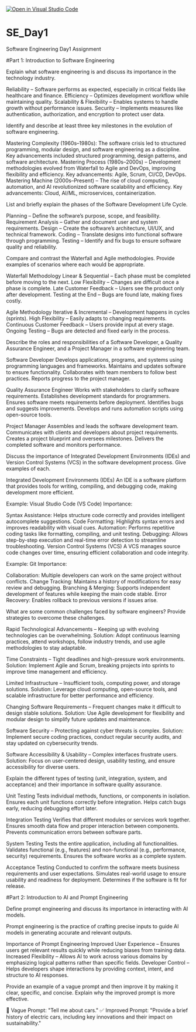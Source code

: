 [![Open in Visual Studio Code](https://classroom.github.com/assets/open-in-vscode-2e0aaae1b6195c2367325f4f02e2d04e9abb55f0b24a779b69b11b9e10269abc.svg)](https://classroom.github.com/online_ide?assignment_repo_id=18372386&assignment_repo_type=AssignmentRepo)
# SE_Day1
Software Engineering Day1 Assignment

#Part 1: Introduction to Software Engineering

Explain what software engineering is and discuss its importance in the technology industry.

Reliability – Software performs as expected, especially in critical fields like healthcare and finance.
Efficiency – Optimizes development workflow while maintaining quality.
Scalability & Flexibility – Enables systems to handle growth without performance issues.
Security – Implements measures like authentication, authorization, and encryption to protect user data. 

 
Identify and describe at least three key milestones in the evolution of software engineering.

Mastering Complexity (1960s–1980s): The software crisis led to structured programming, modular design, and software engineering as a discipline. Key advancements included structured programming, design patterns, and software architecture.
Mastering Process (1980s–2000s) – Development methodologies evolved from Waterfall to Agile and DevOps, improving flexibility and efficiency. Key advancements: Agile, Scrum, CI/CD, DevOps.
Mastering Machine (2000s–Present) – The rise of cloud computing, automation, and AI revolutionized software scalability and efficiency. Key advancements: Cloud, AI/ML, microservices, containerization.



List and briefly explain the phases of the Software Development Life Cycle.

Planning – Define the software’s purpose, scope, and feasibility.
Requirement Analysis – Gather and document user and system requirements.
Design – Create the software’s architecture, UI/UX, and technical framework.
Coding – Translate designs into functional software through programming.
Testing – Identify and fix bugs to ensure software quality and reliability.


Compare and contrast the Waterfall and Agile methodologies. Provide examples of scenarios where each would be appropriate.

Waterfall Methodology
Linear & Sequential – Each phase must be completed before moving to the next.
Low Flexibility – Changes are difficult once a phase is complete.
Late Customer Feedback – Users see the product only after development.
Testing at the End – Bugs are found late, making fixes costly.

Agile Methodology
Iterative & Incremental – Development happens in cycles (sprints).
High Flexibility – Easily adapts to changing requirements.
Continuous Customer Feedback – Users provide input at every stage.
Ongoing Testing – Bugs are detected and fixed early in the process.


Describe the roles and responsibilities of a Software Developer, a Quality Assurance Engineer, and a Project Manager in a software engineering team.

Software Developer
Develops applications, programs, and systems using programming languages and frameworks.
Maintains and updates software to ensure functionality.
Collaborates with team members to follow best practices.
Reports progress to the project manager.

Quality Assurance Engineer
Works with stakeholders to clarify software requirements.
Establishes development standards for programmers.
Ensures software meets requirements before deployment.
Identifies bugs and suggests improvements.
Develops and runs automation scripts using open-source tools.

Project Manager
Assembles and leads the software development team.
Communicates with clients and developers about project requirements.
Creates a project blueprint and oversees milestones.
Delivers the completed software and monitors performance.


Discuss the importance of Integrated Development Environments (IDEs) and Version Control Systems (VCS) in the software development process. Give examples of each.

Integrated Development Environments (IDEs)
An IDE is a software platform that provides tools for writing, compiling, and debugging code, making development more efficient.

Example: Visual Studio Code (VS Code)
Importance:

Syntax Assistance: Helps structure code correctly and provides intelligent autocomplete suggestions.
Code Formatting: Highlights syntax errors and improves readability with visual cues.
Automation: Performs repetitive coding tasks like formatting, compiling, and unit testing.
Debugging: Allows step-by-step execution and real-time error detection to streamline troubleshooting.
Version Control Systems (VCS)
A VCS manages source code changes over time, ensuring efficient collaboration and code integrity.

Example: Git
Importance:

Collaboration: Multiple developers can work on the same project without conflicts.
Change Tracking: Maintains a history of modifications for easy review and debugging.
Branching & Merging: Supports independent development of features while keeping the main code stable.
Error Recovery: Enables rollback to previous versions if issues arise.


What are some common challenges faced by software engineers? Provide strategies to overcome these challenges.

Rapid Technological Advancements – Keeping up with evolving technologies can be overwhelming.
Solution: Adopt continuous learning practices, attend workshops, follow industry trends, and use agile methodologies to stay adaptable.

Time Constraints – Tight deadlines and high-pressure work environments.
Solution: Implement Agile and Scrum, breaking projects into sprints to improve time management and efficiency.

Limited Infrastructure – Insufficient tools, computing power, and storage solutions.
Solution: Leverage cloud computing, open-source tools, and scalable infrastructure for better performance and efficiency.

Changing Software Requirements – Frequent changes make it difficult to design stable solutions.
Solution: Use Agile development for flexibility and modular design to simplify future updates and maintenance.

Software Security – Protecting against cyber threats is complex.
Solution: Implement secure coding practices, conduct regular security audits, and stay updated on cybersecurity trends.

Software Accessibility & Usability – Complex interfaces frustrate users.
Solution: Focus on user-centered design, usability testing, and ensure accessibility for diverse users.


Explain the different types of testing (unit, integration, system, and acceptance) and their importance in software quality assurance.

Unit Testing
Tests individual methods, functions, or components in isolation.
Ensures each unit functions correctly before integration.
Helps catch bugs early, reducing debugging effort later.

Integration Testing
Verifies that different modules or services work together.
Ensures smooth data flow and proper interaction between components.
Prevents communication errors between software parts.

System Testing
Tests the entire application, including all functionalities.
Validates functional (e.g., features) and non-functional (e.g., performance, security) requirements.
Ensures the software works as a complete system.

Acceptance Testing
Conducted to confirm the software meets business requirements and user expectations.
Simulates real-world usage to ensure usability and readiness for deployment.
Determines if the software is fit for release.


#Part 2: Introduction to AI and Prompt Engineering

Define prompt engineering and discuss its importance in interacting with AI models.

Prompt engineering is the practice of crafting precise inputs to guide AI models in generating accurate and relevant outputs.

Importance of Prompt Engineering
Improved User Experience – Ensures users get relevant results quickly while reducing biases from training data.
Increased Flexibility – Allows AI to work across various domains by emphasizing logical patterns rather than specific fields.
Developer Control – Helps developers shape interactions by providing context, intent, and structure to AI responses.

Provide an example of a vague prompt and then improve it by making it clear, specific, and concise. Explain why the improved prompt is more effective.

🔴 Vague Prompt: "Tell me about cars."
✅ Improved Prompt: "Provide a brief history of electric cars, including key innovations and their impact on sustainability."
